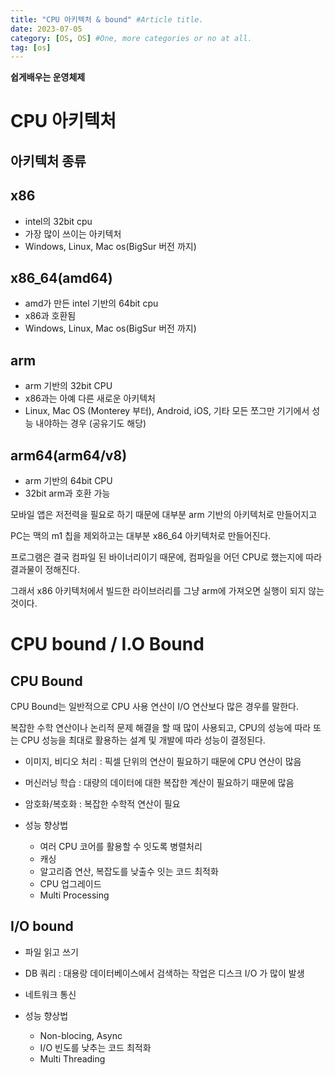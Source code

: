 ```yaml
---
title: "CPU 아키텍처 & bound" #Article title.
date: 2023-07-05
category: [OS, OS] #One, more categories or no at all.
tag: [os]
---
```


__쉽게배우는 운영체제__

# CPU 아키텍처

## 

## 아키텍처 종류

## x86

- intel의 32bit cpu
- 가장 많이 쓰이는 아키텍처
- Windows, Linux, Mac os(BigSur 버전 까지)

## x86_64(amd64)

- amd가 만든 intel 기반의 64bit cpu
- x86과 호환됨
- Windows, Linux, Mac os(BigSur 버전 까지)

## arm

- arm 기반의 32bit CPU
- x86과는 아예 다른 새로운 아키텍처
- Linux, Mac OS (Monterey 부터), Android, iOS, 기타 모든 쪼그만 기기에서 성능 내야하는 경우 (공유기도 해당)

## arm64(arm64/v8)

- arm 기반의 64bit CPU
- 32bit arm과 호환 가능

모바일 앱은 저전력을 필요로 하기 때문에 대부분 arm 기반의 아키텍처로 만들어지고

PC는 맥의 m1 칩을 제외하고는 대부분 x86_64 아키텍처로 만들어진다.

프로그램은 결국 컴파일 된 바이너리이기 때문에, 컴파일을 어던 CPU로 했는지에 따라 결과물이 정해진다.

그래서 x86 아키텍처에서 빌드한 라이브러리를 그냥 arm에 가져오면 실행이 되지 않는 것이다.


# CPU bound / I.O Bound

## CPU Bound

CPU Bound는 일반적으로 CPU 사용 연산이 I/O 연산보다 많은 경우를 말한다.

복잡한 수학 연산이나 논리적 문제 해결을 할 때 많이 사용되고, CPU의 성능에 따라 또는 CPU 성능을 최대로 활용하는 설계 및 개발에 따라 성능이 결정된다.

- 이미지, 비디오 처리 : 픽셀 단위의 연산이 필요하기 때문에 CPU 연산이 많음
- 머신러닝 학습 : 대량의 데이터에 대한 복잡한 계산이 필요하기 때문에 많음
- 암호화/복호화 : 복잡한 수학적 연산이 필요

- 성능 향상법
    - 여러 CPU 코어를 활용할 수 잇도록 병렬처리
    - 캐싱
    - 알고리즘 연산, 복잡도를 낮출수 잇는 코드 최적화
    - CPU 업그레이드
    - Multi Processing

## I/O bound

- 파일 읽고 쓰기
- DB 쿼리 : 대용랑 데이터베이스에서 검색하는 작업은 디스크 I/O 가 많이 발생
- 네트워크 통신

- 성능 향상법
    - Non-blocing, Async
    - I/O 빈도를 낮추는 코드 최적화
    - Multi Threading